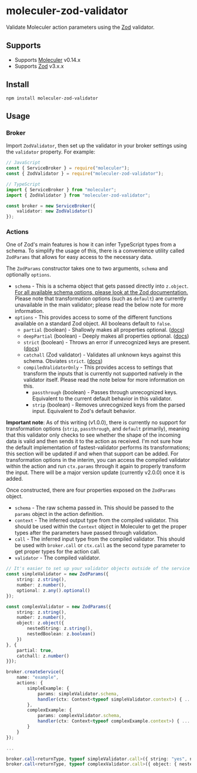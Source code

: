 # moleculer-zod-validator

Validate Moleculer action parameters using the [Zod](https://github.com/colinhacks/zod) validator. 

## Supports

* Supports [Moleculer](https://moleculer.services) v0.14.x
* Supports [Zod](https://github.com/colinhacks/zod) v3.x.x

## Install

`npm install moleculer-zod-validator`

## Usage

### Broker

Import `ZodValidator`, then set up the validator in your broker settings using the `validator` property. For example:

```ts
// JavaScript
const { ServiceBroker } = require("moleculer");
const { ZodValidator } = require("moleculer-zod-validator");

// TypeScript
import { ServiceBroker } from "moleculer";
import { ZodValidator } from "moleculer-zod-validator";

const broker = new ServiceBroker({
    validator: new ZodValidator()
});
```

### Actions

One of Zod's main features is how it can infer TypeScript types from a schema. To simplify the usage of this, there is a convenience utility called `ZodParams` that allows for easy access to the necessary data.

The `ZodParams` constructor takes one to two arguments, `schema` and optionally `options`. 

* `schema` - This is a schema object that gets passed directly into `z.object`. [For all available schema options, please look at the Zod documentation.](https://github.com/colinhacks/zod#defining-schemas) Please note that transformation options (such as `default`) are currently unavailable in the main validator; please read the below note for more information.
* `options` - This provides access to some of the different functions available on a standard Zod object. All booleans default to `false`.
  * `partial` (boolean) - Shallowly makes all properties optional. ([docs](https://github.com/colinhacks/zod#partial))
  * `deepPartial` (boolean) - Deeply makes all properties optional. ([docs](https://github.com/colinhacks/zod#deepPartial))
  * `strict` (boolean) - Throws an error if unrecognized keys are present. ([docs](https://github.com/colinhacks/zod#strict))
  * `catchall` (Zod validator) - Validates all unknown keys against this schema. Obviates `strict`. ([docs](https://github.com/colinhacks/zod#catchall))
  * `compiledValidatorOnly` - This provides access to settings that transform the inputs that is currently not supported natively in the validator itself. Please read the note below for more information on this.
    * `passthrough` (boolean) - Passes through unrecognized keys. Equivalent to the current default behavior in this validator.
    * `strip` (boolean) - Removes unrecognized keys from the parsed input. Equivalent to Zod's default behavior.

**Important note**: As of this writing (v1.0.0), there is currently no support for transformation options (`strip`, `passthrough`, and `default` primarily), meaning that this validator only checks to see whether the shape of the incoming data is valid and then sends it to the action as received. I'm not sure how the default implementation of fastest-validator performs its transformations; this section will be updated if and when that support can be added. For transformation options in the interim, you can access the compiled validator within the action and run `ctx.params` through it again to properly transform the input. There will be a major version update (currently v2.0.0) once it is added.

Once constructed, there are four properties exposed on the `ZodParams` object.

* `schema` - The raw schema passed in. This should be passed to the `params` object in the action definition.
* `context` - The inferred output type from the compiled validator. This should be used within the `Context` object in Moleculer to get the proper types after the parameters have passed through validation. 
* `call` - The inferred input type from the compiled validator. This should be used with `broker.call` or `ctx.call` as the second type parameter to get proper types for the action call. 
* `validator` - The compiled validator. 

```ts
// It's easier to set up your validator objects outside of the service constructor so you can more easily access the typings later.
const simpleValidator = new ZodParams({
    string: z.string(),
    number: z.number(),
    optional: z.any().optional()
});

const complexValidator = new ZodParams({
    string: z.string(),
    number: z.number(),
    object: z.object({
        nestedString: z.string(),
        nestedBoolean: z.boolean()
    })
}, {
    partial: true,
    catchall: z.number()
}});

broker.createService({
    name: "example",
    actions: {
        simpleExample: {
            params: simpleValidator.schema, 
            handler(ctx: Context<typeof simpleValidator.context>) { ... }
        },
        complexExample: {
            params: complexValidator.schema,
            handler(ctx: Context<typeof complexExample.context>) { ... }
        }
    }
});

...

broker.call<returnType, typeof simpleValidator.call>({ string: "yes", number: 42 }); // calls successfully
broker.call<returnType, typeof complexValidator.call>({ object: { nestedString: "not optional", nestedBoolean: false }, unrecognizedKey: 69 }); // throws ValidationError
```